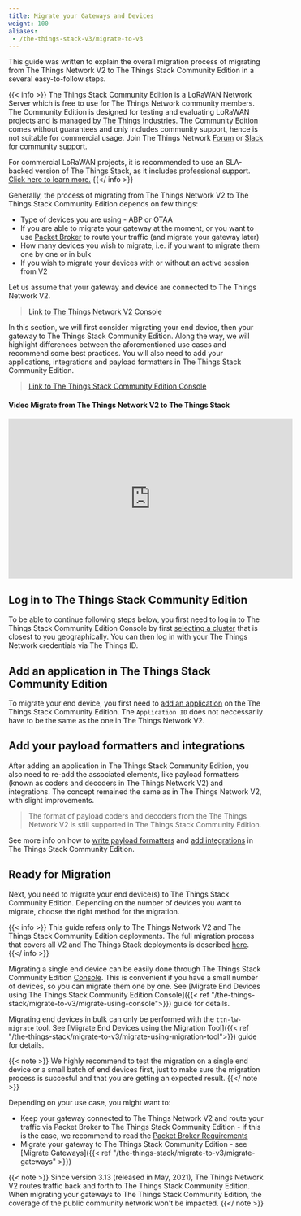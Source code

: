 ```yaml
---
title: Migrate your Gateways and Devices
weight: 100
aliases:
 - /the-things-stack-v3/migrate-to-v3
---
```


This guide was written to explain the overall migration process of migrating from The Things Network V2 to The Things Stack Community Edition in a several easy-to-follow steps.

{{< info >}} 
The Things Stack Community Edition is a LoRaWAN Network Server which is free to use for The Things Network community members. The Community Edition is designed for testing and evaluating LoRaWAN projects and is managed by <a href="https://www.thethingsindustries.com/" target="_blank">The Things Industries</a>. The Community Edition comes without guarantees and only includes community support, hence is not suitable for commercial usage. Join The Things Network [Forum](https://www.thethingsnetwork.org/forum/) or <a href="https://thethingsnetwork.slack.com/" target="_blank">Slack</a> for community support.

For commercial LoRaWAN projects, it is recommended to use an SLA-backed version of The Things Stack, as it includes professional support. <a href="https://www.thethingsindustries.com/deployment/" target="_blank">Click here to learn more.</a>
{{</ info >}} 

Generally, the process of migrating from The Things Network V2 to The Things Stack Community Edition depends on few things:

- Type of devices you are using - ABP or OTAA
- If you are able to migrate your gateway at the moment, or you want to use <a href="https://www.thethingsindustries.com/docs/reference/packet-broker/" target="_blank">Packet Broker</a> to route your traffic (and migrate your gateway later)
- How many devices you wish to migrate, i.e. if you want to migrate them one by one or in bulk
- If you wish to migrate your devices with or without an active session from V2

Let us assume that your gateway and device are connected to The Things Network V2. 

> <a href="https://console.thethingsnetwork.org/" target="_blank">Link to The Things Network V2 Console</a>

In this section, we will first consider migrating your end device, then your gateway to The Things Stack Community Edition. Along the way, we will highlight differences between the aforementioned use cases and recommend some best practices. You will also need to add your applications, integrations and payload formatters in The Things Stack Community Edition. 

> <a href="https://www.thethingsindustries.com/deployment/" target="_blank">Link to The Things Stack Community Edition Console</a>

#### Video Migrate from The Things Network V2 to The Things Stack
<iframe width="560" height="315" src="https://www.youtube.com/embed/JUEJ_9LdnuI" frameborder="0" allow="accelerometer; autoplay; clipboard-write; encrypted-media; gyroscope; picture-in-picture" allowfullscreen></iframe>

## Log in to The Things Stack Community Edition

To be able to continue following steps below, you first need to log in to The Things Stack Community Edition Console by first <a href="https://console.cloud.thethings.network/" target="_blank">selecting a cluster</a> that is closest to you geographically. You can then log in with your The Things Network credentials via The Things ID.

## Add an application in The Things Stack Community Edition

To migrate your end device, you first need to <a href="https://www.thethingsindustries.com/docs/integrations/adding-applications/" target="_blank">add an application</a> on the The Things Stack Community Edition. The `Application ID` does not neccessarily have to be the same as the one in The Things Network V2.

## Add your payload formatters and integrations

After adding an application in The Things Stack Community Edition, you also need to re-add the associated elements, like payload formatters (known as coders and decoders in The Things Network V2) and integrations. The concept remained the same as in The Things Network V2, with slight improvements. 

> The format of payload coders and decoders from the The Things Network V2 is still supported in The Things Stack Community Edition.

See more info on how to <a href="https://www.thethingsindustries.com/docs/integrations/payload-formatters/" target="_blank">write payload formatters</a> and <a href="https://www.thethingsindustries.com/docs/integrations/adding-integrations/" target="_blank">add integrations</a> in The Things Stack Community Edition. 

## Ready for Migration

Next, you need to migrate your end device(s) to The Things Stack Community Edition. Depending on the number of devices you want to migrate, choose the right method for the migration.

{{< info >}} This guide refers only to The Things Network V2 and The Things Stack Community Edition deployments. The full migration process that covers all V2 and The Things Stack deployments is described <a href="https://www.thethingsindustries.com/docs/getting-started/migrating/migrating-from-v2/" target="_blank">here</a>. {{</ info >}}

Migrating a single end device can be easily done through The Things Stack Community Edition <a href="https://www.thethingsindustries.com/docs/getting-started/console/" target="_blank">Console</a>. This is convenient if you have a small number of devices, so you can migrate them one by one. See [Migrate End Devices using The Things Stack Community Edition Console]({{< ref "/the-things-stack/migrate-to-v3/migrate-using-console">}}) guide for details.

Migrating end devices in bulk can only be performed with the `ttn-lw-migrate` tool. See [Migrate End Devices using the Migration Tool]({{< ref "/the-things-stack/migrate-to-v3/migrate-using-migration-tool">}}) guide for details.

{{< note >}} We highly recommend to test the migration on a single end device or a small batch of end devices first, just to make sure the migration process is succesful and that you are getting an expected result. {{</ note >}}

Depending on your use case, you might want to:

- Keep your gateway connected to The Things Network V2 and route your traffic via Packet Broker to The Things Stack Community Edition - if this is the case, we recommend to read the <a href="https://www.thethingsindustries.com/docs/getting-started/migrating/migrating-from-v2/packet-broker-requirements/" target="_blank">Packet Broker Requirements</a>
- Migrate your gateway to The Things Stack Community Edition - see [Migrate Gateways]({{< ref "/the-things-stack/migrate-to-v3/migrate-gateways" >}})

{{< note >}} Since version 3.13 (released in May, 2021), The Things Network V2 routes traffic back and forth to The Things Stack Community Edition. When migrating your gateways to The Things Stack Community Edition, the coverage of the public community network won't be impacted. {{</ note >}}


